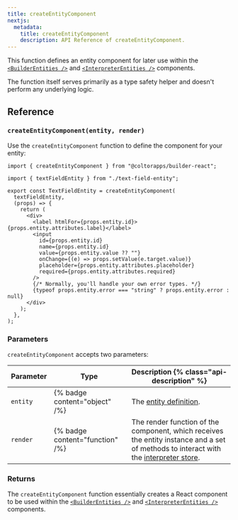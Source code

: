 ```yaml
---
title: createEntityComponent
nextjs:
  metadata:
    title: createEntityComponent
    description: API Reference of createEntityComponent.
---
```


This function defines an entity component for later use within the [`<BuilderEntities />`](/docs/api/react/builder-entities) and [`<InterpreterEntities />`](/docs/api/react/interpreter-entities) components.

The function itself serves primarily as a type safety helper and doesn't perform any underlying logic.

## Reference

### `createEntityComponent(entity, render)`

Use the `createEntityComponent` function to define the component for your entity:

```tsx
import { createEntityComponent } from "@coltorapps/builder-react";

import { textFieldEntity } from "./text-field-entity";

export const TextFieldEntity = createEntityComponent(
  textFieldEntity,
  (props) => {
    return (
      <div>
        <label htmlFor={props.entity.id}>{props.entity.attributes.label}</label>
        <input
          id={props.entity.id}
          name={props.entity.id}
          value={props.entity.value ?? ""}
          onChange={(e) => props.setValue(e.target.value)}
          placeholder={props.entity.attributes.placeholder}
          required={props.entity.attributes.required}
        />
        {/* Normally, you'll handle your own error types. */}
        {typeof props.entity.error === "string" ? props.entity.error : null}
      </div>
    );
  },
);
```

### Parameters

`createEntityComponent` accepts two parameters:

| Parameter | Type                            | Description {% class="api-description" %}                                                                                                                                      |
| --------- | ------------------------------- | ------------------------------------------------------------------------------------------------------------------------------------------------------------------------------ |
| `entity`  | {% badge content="object" /%}   | The [entity definition](/docs/api/create-entity).                                                                                                                              |
| `render`  | {% badge content="function" /%} | The render function of the component, which receives the entity instance and a set of methods to interact with the [interpreter store](/docs/api/react/use-interpreter-store). |

### Returns

The `createEntityComponent` function essentially creates a React component to be used within the [`<BuilderEntities />`](/docs/api/react/builder-entities) and [`<InterpreterEntities />`](/docs/api/react/interpreter-entities) components.

